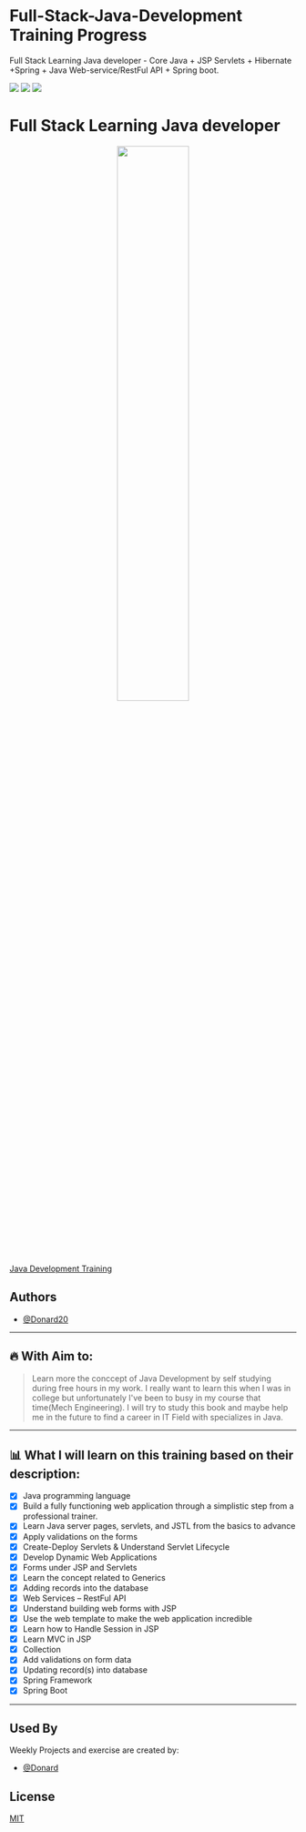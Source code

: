 # Full-Stack-Java-Development Training Progress
Full Stack Learning Java developer - Core Java + JSP Servlets + Hibernate +Spring + Java Web-service/RestFul API + Spring boot.

<a href="https://github.com/Donard20" target="_blank"><img src="https://img.shields.io/badge/View-My%20Profile-informational?style=for-the-badge&logo=github"></a>   <a href="https://github.com/Donard20?tab=repositories" target="_blank"><img src="https://img.shields.io/badge/View-My%20Repositories-yellow?style=for-the-badge&logo=github"></a>   <a href="https://www.linkedin.com/in/engrnard/" target="_blank"><img src="https://img.shields.io/badge/View-LinkedIn-green?style=social&logo=linkedin"></a>
# Full Stack Learning Java developer


<p align="center"><img src="https://logos-world.net/wp-content/uploads/2022/07/Java-Logo.jpg" width=50% height=50%>

[Java Development Training](https://www.udemy.com/course/full-stack-java-developer-java/) </center>


## Authors

- [@Donard20](https://github.com/Donard20)

   
---
   
   
## 🔥 With Aim to:
  >  Learn more the conccept of Java Development by self studying during free hours in my work. I really want to learn this when I was in college but unfortunately I've been to busy in my course that time(Mech Engineering). I will try to study this book and maybe help me in the future to find a career in IT Field with specializes in Java.
   
---

## 📊 What I will learn on this training based on their description:
- [x] Java programming language
- [x] Build a fully functioning web application through a simplistic step from a professional trainer.
- [x] Learn Java server pages, servlets, and JSTL from the basics to advance
- [x] Apply validations on the forms
- [x] Create-Deploy Servlets & Understand Servlet Lifecycle
- [x] Develop Dynamic Web Applications
- [x] Forms under JSP and Servlets
- [x] Learn the concept related to Generics
- [x] Adding records into the database
- [x] Web Services – RestFul API
- [x] Understand building web forms with JSP
- [x] Use the web template to make the web application incredible
- [x] Learn how to Handle Session in JSP
- [x] Learn MVC in JSP
- [x] Collection
- [x] Add validations on form data
- [x] Updating record(s) into database
- [x] Spring Framework
- [x] Spring Boot

---

## Used By

Weekly Projects and exercise are created by:

- [@Donard](https://github.com/Donard20)



## License

[MIT](https://choosealicense.com/licenses/mit/)


